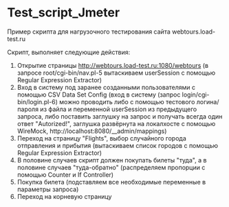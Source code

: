 # Test_script_Jmeter

Пример скрипта для нагрузочного тестирования сайта webtours.load-test.ru

Скрипт, выполняет следующие действия:

1. Открытие страницы http://webtours.load-test.ru:1080/webtours (в запросе root/cgi-bin/nav.pl-5 вытаскиваем userSession с помощью Regular Expression Extractor)
2. Вход в систему под заранее созданными пользователями с помощью CSV Data Set Config (вход в систему (запрос login/cgi-bin/login.pl-6) можно проводить либо с помощью тестового логина/пароля из файла и переменной userSession из предыдущего запроса, либо поставить заглушку на запрос и получать всегда один ответ "Autorized!", заглушка развёрнута на локалхосте с помощью WireMock, http://localhost:8080/__admin/mappings)
3. Переход на страницу "Flights", выбор случайного города отправления и прибытия (вытаскиваем список городов с помощью Regular Expression Extractor)
4. В половине случаев скрипт должен покупать билеты "туда", а в половине случаев "туда-обратно" (распределяем пропорции с помощью Counter и If Controller)
5. Покупка билета (подставляем все необходимые переменные в параметры запроса)
6. Переход на корневую страницу

